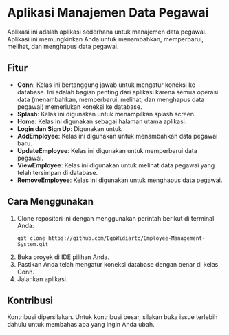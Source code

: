 # Aplikasi Manajemen Data Pegawai

Aplikasi ini adalah aplikasi sederhana untuk manajemen data pegawai. Aplikasi ini memungkinkan Anda untuk menambahkan, memperbarui, melihat, dan menghapus data pegawai.

## Fitur

- **Conn**: Kelas ini bertanggung jawab untuk mengatur koneksi ke database. Ini adalah bagian penting dari aplikasi karena semua operasi data (menambahkan, memperbarui, melihat, dan menghapus data pegawai) memerlukan koneksi ke database.
- **Splash**: Kelas ini digunakan untuk menampilkan splash screen.
- **Home**: Kelas ini digunakan sebagai halaman utama aplikasi.
- **Login dan Sign Up**: Digunakan untuk 
- **AddEmployee**: Kelas ini digunakan untuk menambahkan data pegawai baru.
- **UpdateEmployee**: Kelas ini digunakan untuk memperbarui data pegawai.
- **ViewEmployee**: Kelas ini digunakan untuk melihat data pegawai yang telah tersimpan di database.
- **RemoveEmployee**: Kelas ini digunakan untuk menghapus data pegawai.

## Cara Menggunakan

1. Clone repositori ini dengan menggunakan perintah berikut di terminal Anda:
    ```
    git clone https://github.com/EgoWidiarto/Employee-Management-System.git
    ```
2. Buka proyek di IDE pilihan Anda.
3. Pastikan Anda telah mengatur koneksi database dengan benar di kelas Conn.
4. Jalankan aplikasi.

## Kontribusi

Kontribusi dipersilakan. Untuk kontribusi besar, silakan buka issue terlebih dahulu untuk membahas apa yang ingin Anda ubah.
